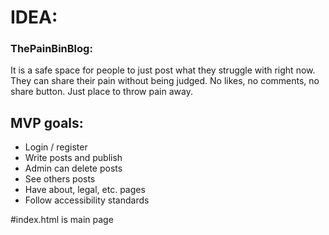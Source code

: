 # IDEA:

### ThePainBinBlog:

It is a safe space for people to just post what they struggle with right now. They can share their pain without being judged. No likes, no comments, no share button. Just place to throw pain away.

## MVP goals:

- Login / register
- Write posts and publish
- Admin can delete posts
- See others posts
- Have about, legal, etc. pages
- Follow accessibility standards

#index.html is main page
